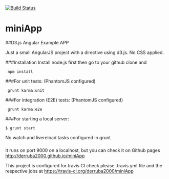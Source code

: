 [![Build Status](https://travis-ci.org/derruba2000/miniApp.svg?branch=master)](https://travis-ci.org/derruba2000/miniApp)
# miniApp
##D3.js Angular Example APP

Just a small AngularJS project with a directive using d3.js. No CSS applied.

###Installation
Install node.js first then go to your github clone and
``` shell
 npm install
```


###For unit tests:
(PhantomJS configured)
``` shell
 grunt karma:unit
```

###For integration (E2E) tests:
(PhantomJS configured)
``` shell
 grunt karma:e2e
```

###For starting a local server:
``` shell
$ grunt start
```

No watch and livereload tasks configured in grunt

###
It runs on port 9000 on a localhost, but you can check it on Github pages
http://derruba2000.github.io/miniApp

This project is configured for travis CI check please .travis.yml file and the respective jobs at
https://travis-ci.org/derruba2000/miniApp





